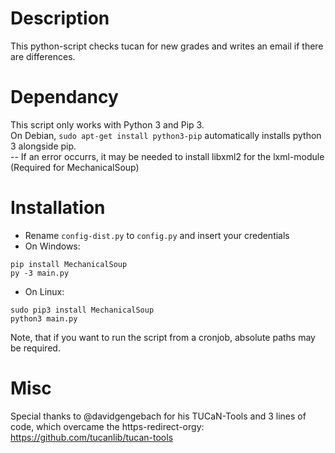 Description
===================
This python-script checks tucan for new grades and writes an email if there are differences.

Dependancy
===================
This script only works with Python 3 and Pip 3.
<br> On Debian, `sudo apt-get install python3-pip` automatically installs python 3 alongside pip.
<br> -- If an error occurrs, it may be needed to install libxml2 for the lxml-module (Required for MechanicalSoup)

Installation
===================

* Rename `config-dist.py` to `config.py` and insert your credentials
* On Windows:
```
pip install MechanicalSoup
py -3 main.py
```
* On Linux:
```
sudo pip3 install MechanicalSoup
python3 main.py
```
Note, that if you want to run the script from a cronjob, absolute paths may be required.

Misc
===================
Special thanks to @davidgengebach for his TUCaN-Tools and 3 lines of code, which overcame the https-redirect-orgy: https://github.com/tucanlib/tucan-tools
